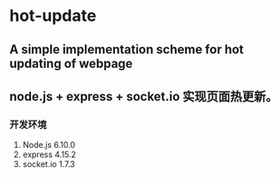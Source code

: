 # hot-update
A simple implementation scheme for hot updating of webpage
----------------------------------------------------------
## node.js + express + socket.io 实现页面热更新。

### 开发环境
1. Node.js 6.10.0
2. express 4.15.2
3. socket.io 1.7.3

